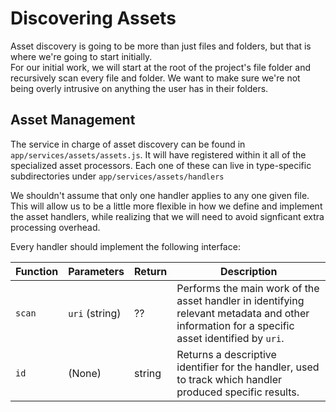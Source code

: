 # Discovering Assets

Asset discovery is going to be more than just files and folders, but that is where we're going to start initially.  
For our initial work, we will start at the root of the project's file folder and recursively scan every file and folder. We want to make sure we're not being overly intrusive on anything the user has in their folders.

## Asset Management

The service in charge of asset discovery can be found in `app/services/assets/assets.js`. It will have registered within it all of the specialized asset processors. Each one of these can live in type-specific subdirectories under `app/services/assets/handlers`

We shouldn't assume that only one handler applies to any one given file. This will allow us to be a little more flexible in how we define and implement the asset handlers, while realizing that we will need to avoid signficant extra processing overhead.

Every handler should implement the following interface:

| Function | Parameters     | Return | Description                                                                                                                                  |
| -------- | -------------- | ------ | -------------------------------------------------------------------------------------------------------------------------------------------- |
| `scan`   | `uri` (string) | ??     | Performs the main work of the asset handler in identifying relevant metadata and other information for a specific asset identified by `uri`. |
| `id`     | (None)         | string | Returns a descriptive identifier for the handler, used to track which handler produced specific results.                                     |
